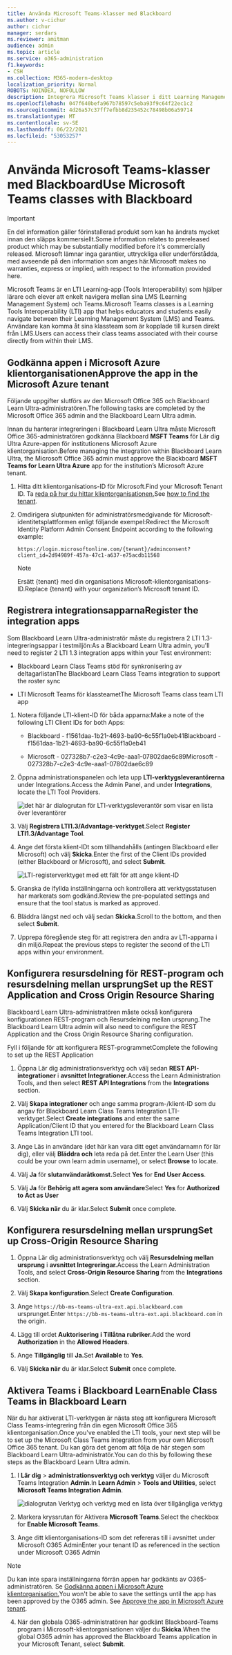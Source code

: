 ```yaml
---
title: Använda Microsoft Teams-klasser med Blackboard
ms.author: v-cichur
author: cichur
manager: serdars
ms.reviewer: amitman
audience: admin
ms.topic: article
ms.service: o365-administration
f1.keywords:
- CSH
ms.collection: M365-modern-desktop
localization_priority: Normal
ROBOTS: NOINDEX, NOFOLLOW
description: Integrera Microsoft Teams klasser i ditt Learning Management System
ms.openlocfilehash: 047f640befa967b78597c5eba93f9c64f22ec1c2
ms.sourcegitcommit: 4d26a57c37ff7efbb8d235452c78498b06a59714
ms.translationtype: MT
ms.contentlocale: sv-SE
ms.lasthandoff: 06/22/2021
ms.locfileid: "53053257"
---
```

# <a name="use-microsoft-teams-classes-with-blackboard"></a><span data-ttu-id="bb51f-103">Använda Microsoft Teams-klasser med Blackboard</span><span class="sxs-lookup"><span data-stu-id="bb51f-103">Use Microsoft Teams classes with Blackboard</span></span>

> [!IMPORTANT]
> <span data-ttu-id="bb51f-104">En del information gäller förinstallerad produkt som kan ha ändrats mycket innan den släpps kommersiellt.</span><span class="sxs-lookup"><span data-stu-id="bb51f-104">Some information relates to prereleased product which may be substantially modified before it's commercially released.</span></span> <span data-ttu-id="bb51f-105">Microsoft lämnar inga garantier, uttryckliga eller underförstådda, med avseende på den information som anges här.</span><span class="sxs-lookup"><span data-stu-id="bb51f-105">Microsoft makes no warranties, express or implied, with respect to the information provided here.</span></span>

<span data-ttu-id="bb51f-106">Microsoft Teams är en LTI Learning-app (Tools Interoperability) som hjälper lärare och elever att enkelt navigera mellan sina LMS (Learning Management System) och Teams.</span><span class="sxs-lookup"><span data-stu-id="bb51f-106">Microsoft Teams classes is a Learning Tools Interoperability (LTI) app that helps educators and students easily navigate between their Learning Management System (LMS) and Teams.</span></span> <span data-ttu-id="bb51f-107">Användare kan komma åt sina klassteam som är kopplade till kursen direkt från LMS.</span><span class="sxs-lookup"><span data-stu-id="bb51f-107">Users can access their class teams associated with their course directly from within their LMS.</span></span>

## <a name="approve-the-app-in-the-microsoft-azure-tenant"></a><span data-ttu-id="bb51f-108">Godkänna appen i Microsoft Azure klientorganisationen</span><span class="sxs-lookup"><span data-stu-id="bb51f-108">Approve the app in the Microsoft Azure tenant</span></span>

<span data-ttu-id="bb51f-109">Följande uppgifter slutförs av den Microsoft Office 365 och Blackboard Learn Ultra-administratören.</span><span class="sxs-lookup"><span data-stu-id="bb51f-109">The following tasks are completed by the Microsoft Office 365 admin and the Blackboard Learn Ultra admin.</span></span>

<span data-ttu-id="bb51f-110">Innan du hanterar integreringen i Blackboard Learn Ultra måste Microsoft Office 365-administratören godkänna Blackboard **MSFT Teams** för Lär dig Ultra Azure-appen för institutionens Microsoft Azure klientorganisation.</span><span class="sxs-lookup"><span data-stu-id="bb51f-110">Before managing the integration within Blackboard Learn Ultra, the Microsoft Office 365 admin must approve the Blackboard **MSFT Teams for Learn Ultra Azure** app for the institution’s Microsoft Azure tenant.</span></span>

1. <span data-ttu-id="bb51f-111">Hitta ditt klientorganisations-ID för Microsoft.</span><span class="sxs-lookup"><span data-stu-id="bb51f-111">Find your Microsoft Tenant ID.</span></span> <span data-ttu-id="bb51f-112">Ta [reda på hur du hittar klientorganisationen.](/azure/active-directory/fundamentals/active-directory-how-to-find-tenant)</span><span class="sxs-lookup"><span data-stu-id="bb51f-112">See [how to find the tenant](/azure/active-directory/fundamentals/active-directory-how-to-find-tenant).</span></span>

2. <span data-ttu-id="bb51f-113">Omdirigera slutpunkten för administratörsmedgivande för Microsoft-identitetsplattformen enligt följande exempel:</span><span class="sxs-lookup"><span data-stu-id="bb51f-113">Redirect the Microsoft Identity Platform Admin Consent Endpoint according to the following example:</span></span>

   `https://login.microsoftonline.com/{tenant}/adminconsent?client_id=2d94989f-457a-47c1-a637-e75acdb11568`

   > [!NOTE]
   > <span data-ttu-id="bb51f-114">Ersätt {tenant} med din organisations Microsoft-klientorganisations-ID.</span><span class="sxs-lookup"><span data-stu-id="bb51f-114">Replace {tenant} with your organization’s Microsoft tenant ID.</span></span>

## <a name="register-the-integration-apps"></a><span data-ttu-id="bb51f-115">Registrera integrationsapparna</span><span class="sxs-lookup"><span data-stu-id="bb51f-115">Register the integration apps</span></span>

<span data-ttu-id="bb51f-116">Som Blackboard Learn Ultra-administratör måste du registrera 2 LTI 1.3-integreringsappar i testmiljön:</span><span class="sxs-lookup"><span data-stu-id="bb51f-116">As a Blackboard Learn Ultra admin, you'll need to register 2 LTI 1.3 integration apps within your Test environment:</span></span>

- <span data-ttu-id="bb51f-117">Blackboard Learn Class Teams stöd för synkronisering av deltagarlistan</span><span class="sxs-lookup"><span data-stu-id="bb51f-117">The Blackboard Learn Class Teams integration to support the roster sync</span></span>

- <span data-ttu-id="bb51f-118">LTI Microsoft Teams för klassteamet</span><span class="sxs-lookup"><span data-stu-id="bb51f-118">The Microsoft Teams class team LTI app</span></span>

1. <span data-ttu-id="bb51f-119">Notera följande LTI-klient-ID för båda apparna:</span><span class="sxs-lookup"><span data-stu-id="bb51f-119">Make a note of the following LTI Client IDs for both Apps:</span></span>

    - <span data-ttu-id="bb51f-120">Blackboard - f1561daa-1b21-4693-ba90-6c55f1a0eb41</span><span class="sxs-lookup"><span data-stu-id="bb51f-120">Blackboard - f1561daa-1b21-4693-ba90-6c55f1a0eb41</span></span>

    - <span data-ttu-id="bb51f-121">Microsoft - 027328b7-c2e3-4c9e-aaa1-07802dae6c89</span><span class="sxs-lookup"><span data-stu-id="bb51f-121">Microsoft - 027328b7-c2e3-4c9e-aaa1-07802dae6c89</span></span>

2. <span data-ttu-id="bb51f-122">Öppna administrationspanelen och leta upp **LTI-verktygsleverantörerna** under Integrations.</span><span class="sxs-lookup"><span data-stu-id="bb51f-122">Access the Admin Panel, and under **Integrations**, locate the LTI Tool Providers.</span></span>

   ![det här är dialogrutan för LTI-verktygsleverantör som visar en lista över leverantörer](../media/lti-media/lti-tool-providers.png)

3. <span data-ttu-id="bb51f-124">Välj **Registrera LTI1.3/Advantage-verktyget**.</span><span class="sxs-lookup"><span data-stu-id="bb51f-124">Select **Register LTI1.3/Advantage Tool**.</span></span>

4. <span data-ttu-id="bb51f-125">Ange det första klient-IDt som tillhandahålls (antingen Blackboard eller Microsoft) och välj **Skicka**.</span><span class="sxs-lookup"><span data-stu-id="bb51f-125">Enter the first of the Client IDs provided (either Blackboard or Microsoft), and select **Submit**.</span></span>

   ![LTI-registerverktyget med ett fält för att ange klient-ID](../media/lti-media/register-tool.png)

5. <span data-ttu-id="bb51f-127">Granska de ifyllda inställningarna och kontrollera att verktygsstatusen har markerats som godkänd.</span><span class="sxs-lookup"><span data-stu-id="bb51f-127">Review the pre-populated settings and ensure that the tool status is marked as approved.</span></span>

6. <span data-ttu-id="bb51f-128">Bläddra längst ned och välj sedan **Skicka**.</span><span class="sxs-lookup"><span data-stu-id="bb51f-128">Scroll to the bottom, and then select **Submit**.</span></span>

7. <span data-ttu-id="bb51f-129">Upprepa föregående steg för att registrera den andra av LTI-apparna i din miljö.</span><span class="sxs-lookup"><span data-stu-id="bb51f-129">Repeat the previous steps to register the second of the LTI apps within your environment.</span></span>

## <a name="set-up-the-rest-application-and-cross-origin-resource-sharing"></a><span data-ttu-id="bb51f-130">Konfigurera resursdelning för REST-program och resursdelning mellan ursprung</span><span class="sxs-lookup"><span data-stu-id="bb51f-130">Set up the REST Application and Cross Origin Resource Sharing</span></span>

<span data-ttu-id="bb51f-131">Blackboard Learn Ultra-administratören måste också konfigurera konfigurationen REST-program och Resursdelning mellan ursprung.</span><span class="sxs-lookup"><span data-stu-id="bb51f-131">The Blackboard Learn Ultra admin will also need to configure the REST Application and the Cross Origin Resource Sharing configuration.</span></span>

<span data-ttu-id="bb51f-132">Fyll i följande för att konfigurera REST-programmet</span><span class="sxs-lookup"><span data-stu-id="bb51f-132">Complete the following to set up the REST Application</span></span>

1. <span data-ttu-id="bb51f-133">Öppna Lär dig administrationsverktyg och välj sedan **REST API-integrationer** i **avsnittet Integrationer.**</span><span class="sxs-lookup"><span data-stu-id="bb51f-133">Access the Learn Administration Tools, and then select **REST API Integrations** from the **Integrations** section.</span></span>

2. <span data-ttu-id="bb51f-134">Välj **Skapa integrationer** och ange samma program-/klient-ID som du angav för Blackboard Learn Class Teams Integration LTI-verktyget.</span><span class="sxs-lookup"><span data-stu-id="bb51f-134">Select **Create integrations** and enter the same Application/Client ID that you entered for the Blackboard Learn Class Teams Integration LTI tool.</span></span>

3. <span data-ttu-id="bb51f-135">Ange Läs in användare (det här kan vara ditt eget användarnamn för lär dig), eller välj **Bläddra och** leta reda på det.</span><span class="sxs-lookup"><span data-stu-id="bb51f-135">Enter the Learn User (this could be your own learn admin username), or select **Browse** to locate.</span></span>

4. <span data-ttu-id="bb51f-136">Välj **Ja** för **slutanvändaråtkomst.**</span><span class="sxs-lookup"><span data-stu-id="bb51f-136">Select **Yes** for **End User Access**.</span></span>

5. <span data-ttu-id="bb51f-137">Välj **Ja** för **Behörig att agera som användare**</span><span class="sxs-lookup"><span data-stu-id="bb51f-137">Select **Yes** for **Authorized to Act as User**</span></span>

6. <span data-ttu-id="bb51f-138">Välj **Skicka när** du är klar.</span><span class="sxs-lookup"><span data-stu-id="bb51f-138">Select **Submit** once complete.</span></span>

## <a name="set-up-cross-origin-resource-sharing"></a><span data-ttu-id="bb51f-139">Konfigurera resursdelning mellan ursprung</span><span class="sxs-lookup"><span data-stu-id="bb51f-139">Set up Cross-Origin Resource Sharing</span></span>

1. <span data-ttu-id="bb51f-140">Öppna Lär dig administrationsverktyg och välj **Resursdelning mellan ursprung** i **avsnittet Integreringar.**</span><span class="sxs-lookup"><span data-stu-id="bb51f-140">Access the Learn Administration Tools, and select **Cross-Origin Resource Sharing** from the **Integrations** section.</span></span>

2. <span data-ttu-id="bb51f-141">Välj **Skapa konfiguration**.</span><span class="sxs-lookup"><span data-stu-id="bb51f-141">Select **Create Configuration**.</span></span>

3. <span data-ttu-id="bb51f-142">Ange `https://bb-ms-teams-ultra-ext.api.blackboard.com` ursprunget.</span><span class="sxs-lookup"><span data-stu-id="bb51f-142">Enter `https://bb-ms-teams-ultra-ext.api.blackboard.com` in the origin.</span></span>

4. <span data-ttu-id="bb51f-143">Lägg till ordet **Auktorisering** **i Tillåtna rubriker.**</span><span class="sxs-lookup"><span data-stu-id="bb51f-143">Add the word **Authorization** in the **Allowed Headers**.</span></span>

5. <span data-ttu-id="bb51f-144">Ange **Tillgänglig** till **Ja.**</span><span class="sxs-lookup"><span data-stu-id="bb51f-144">Set **Available** to **Yes**.</span></span>

6. <span data-ttu-id="bb51f-145">Välj **Skicka när** du är klar.</span><span class="sxs-lookup"><span data-stu-id="bb51f-145">Select **Submit** once complete.</span></span>

## <a name="enable-class-teams-in-blackboard-learn"></a><span data-ttu-id="bb51f-146">Aktivera Teams i Blackboard Learn</span><span class="sxs-lookup"><span data-stu-id="bb51f-146">Enable Class Teams in Blackboard Learn</span></span>

<span data-ttu-id="bb51f-147">När du har aktiverat LTI-verktygen är nästa steg att konfigurera Microsoft Class Teams-integrering från din egen Microsoft Office 365 klientorganisation.</span><span class="sxs-lookup"><span data-stu-id="bb51f-147">Once you've enabled the LTI tools, your next step will be to set up the Microsoft Class Teams integration from your own Microsoft Office 365 tenant.</span></span> <span data-ttu-id="bb51f-148">Du kan göra det genom att följa de här stegen som Blackboard Learn Ultra-administratör.</span><span class="sxs-lookup"><span data-stu-id="bb51f-148">You can do this by following these steps as the Blackboard Learn Ultra admin.</span></span>

1. <span data-ttu-id="bb51f-149">I **Lär dig**  >  **administrationsverktyg och verktyg** väljer du Microsoft Teams Integration **Admin**.</span><span class="sxs-lookup"><span data-stu-id="bb51f-149">In **Learn Admin** > **Tools and Utilities**, select **Microsoft Teams Integration Admin**.</span></span>

   ![dialogrutan Verktyg och verktyg med en lista över tillgängliga verktyg](../media/lti-media/tools-utilities.png)

2. <span data-ttu-id="bb51f-151">Markera kryssrutan för Aktivera **Microsoft Teams**.</span><span class="sxs-lookup"><span data-stu-id="bb51f-151">Select the checkbox for **Enable Microsoft Teams**.</span></span>

3. <span data-ttu-id="bb51f-152">Ange ditt klientorganisations-ID som det refereras till i avsnittet under Microsoft O365 Admin</span><span class="sxs-lookup"><span data-stu-id="bb51f-152">Enter your tenant ID as referenced in the section under Microsoft O365 Admin</span></span>

 > [!NOTE]
 > <span data-ttu-id="bb51f-153">Du kan inte spara inställningarna förrän appen har godkänts av O365-administratören. Se [Godkänna appen i Microsoft Azure klientorganisation.](#approve-the-app-in-the-microsoft-azure-tenant)</span><span class="sxs-lookup"><span data-stu-id="bb51f-153">You won't be able to save the settings until the app has been approved by the O365 admin. See [Approve the app in Microsoft Azure tenant](#approve-the-app-in-the-microsoft-azure-tenant).</span></span>

4. <span data-ttu-id="bb51f-154">När den globala O365-administratören har godkänt Blackboard-Teams program i Microsoft-klientorganisationen väljer du **Skicka**.</span><span class="sxs-lookup"><span data-stu-id="bb51f-154">When the global O365 admin has approved the Blackboard Teams application in your Microsoft Tenant, select **Submit**.</span></span>
